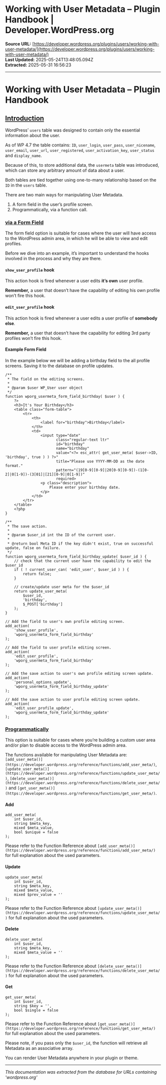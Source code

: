 # Working with User Metadata – Plugin Handbook | Developer.WordPress.org

**Source URL:** [https://developer.wordpress.org/plugins/users/working-with-user-metadata/](https://developer.wordpress.org/plugins/users/working-with-user-metadata/)  
**Last Updated:** 2025-05-24T13:48:05.094Z  
**Extracted:** 2025-05-31 16:56:23

---

# Working with User Metadata – Plugin Handbook

## [Introduction](#introduction)

WordPress’ `users` table was designed to contain only the essential information about the user.

As of WP 4.7 the table contains: `ID`, `user_login`, `user_pass`, `user_nicename`, `user_email`, `user_url`, `user_registered`, `user_activation_key`, `user_status` and `display_name`.  

Because of this, to store additional data, the `usermeta` table was introduced, which can store any arbitrary amount of data about a user.

Both tables are tied together using one-to-many relationship based on the `ID` in the `users` table.

There are two main ways for manipulating User Metadata.

1.  A form field in the user’s profile screen.
2.  Programmatically, via a function call.

### [via a Form Field](#via-a-form-field)

The form field option is suitable for cases where the user will have access to the WordPress admin area, in which he will be able to view and edit profiles.

Before we dive into an example, it’s important to understand the hooks involved in the process and why they are there.

#### `show_user_profile` hook

This action hook is fired whenever a user edits **it’s own** user profile.

**Remember,** a user that doesn’t have the capability of editing his own profile won’t fire this hook.

#### `edit_user_profile` hook

This action hook is fired whenever a user edits a user profile of **somebody else**.

**Remember,** a user that doesn’t have the capability for editing 3rd party profiles won’t fire this hook.

#### Example Form Field

In the example below we will be adding a birthday field to the all profile screens. Saving it to the database on profile updates.

```
/**
 * The field on the editing screens.
 *
 * @param $user WP_User user object
 */
function wporg_usermeta_form_field_birthday( $user ) {
    ?>
    <h3>It's Your Birthday</h3>
    <table class="form-table">
        <tr>
            <th>
                <label for="birthday">Birthday</label>
            </th>
            <td>
                <input type="date"
                       class="regular-text ltr"
                       id="birthday"
                       name="birthday"
                       value="<?= esc_attr( get_user_meta( $user->ID, 'birthday', true ) ) ?>"
                       title="Please use YYYY-MM-DD as the date format."
                       pattern="(19[0-9][0-9]|20[0-9][0-9])-(1[0-2]|0[1-9])-(3[01]|[21][0-9]|0[1-9])"
                       required>
                <p class="description">
                    Please enter your birthday date.
                </p>
            </td>
        </tr>
    </table>
    <?php
}
 
/**
 * The save action.
 *
 * @param $user_id int the ID of the current user.
 *
 * @return bool Meta ID if the key didn't exist, true on successful update, false on failure.
 */
function wporg_usermeta_form_field_birthday_update( $user_id ) {
    // check that the current user have the capability to edit the $user_id
    if ( ! current_user_can( 'edit_user', $user_id ) ) {
        return false;
    }
 
    // create/update user meta for the $user_id
    return update_user_meta(
        $user_id,
        'birthday',
        $_POST['birthday']
    );
}
 
// Add the field to user's own profile editing screen.
add_action(
    'show_user_profile',
    'wporg_usermeta_form_field_birthday'
);
 
// Add the field to user profile editing screen.
add_action(
    'edit_user_profile',
    'wporg_usermeta_form_field_birthday'
);
 
// Add the save action to user's own profile editing screen update.
add_action(
    'personal_options_update',
    'wporg_usermeta_form_field_birthday_update'
);
 
// Add the save action to user profile editing screen update.
add_action(
    'edit_user_profile_update',
    'wporg_usermeta_form_field_birthday_update'
);
```

### [Programmatically](#programmatically)

This option is suitable for cases where you’re building a custom user area and/or plan to disable access to the WordPress admin area.

The functions available for manipulating User Metadata are: `[add_user_meta()](https://developer.wordpress.org/reference/functions/add_user_meta/)`, `[update_user_meta()](https://developer.wordpress.org/reference/functions/update_user_meta/)`, `[delete_user_meta()](https://developer.wordpress.org/reference/functions/delete_user_meta/)` and `[get_user_meta()](https://developer.wordpress.org/reference/functions/get_user_meta/)`.

#### Add

```
add_user_meta(
    int $user_id,
    string $meta_key,
    mixed $meta_value,
    bool $unique = false
);
```

Please refer to the Function Reference about `[add_user_meta()](https://developer.wordpress.org/reference/functions/add_user_meta/)` for full explanation about the used parameters.

#### Update

```
update_user_meta(
    int $user_id,
    string $meta_key,
    mixed $meta_value,
    mixed $prev_value = ''
);
```

Please refer to the Function Reference about `[update_user_meta()](https://developer.wordpress.org/reference/functions/update_user_meta/)` for full explanation about the used parameters.

#### Delete

```
delete_user_meta(
    int $user_id,
    string $meta_key,
    mixed $meta_value = ''
);
```

Please refer to the Function Reference about `[delete_user_meta()](https://developer.wordpress.org/reference/functions/delete_user_meta/)` for full explanation about the used parameters.

#### Get

```
get_user_meta(
    int $user_id,
    string $key = '',
    bool $single = false
);
```

Please refer to the Function Reference about `[get_user_meta()](https://developer.wordpress.org/reference/functions/get_user_meta/)` for full explanation about the used parameters.

Please note, if you pass only the `$user_id`, the function will retrieve all Metadata as an associative array.

You can render User Metadata anywhere in your plugin or theme.

---

*This documentation was extracted from the database for URLs containing 'wordpress.org'*
